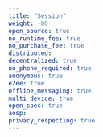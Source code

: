 ```yaml
---
title: "Session"
weight: -80
open_source: true
no_runtime_fee: true
no_purchase_fee: true
distributed:
decentralized: true
no_phone_required: true
anonymous: true
e2ee: true
offline_messaging: true
multi_device: true
open_spec: true
aosp:
privacy_respecting: true
---
```


